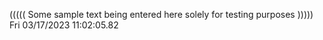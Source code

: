 ((((( Some sample text being entered here solely for testing purposes ))))) Fri 03/17/2023 11:02:05.82

